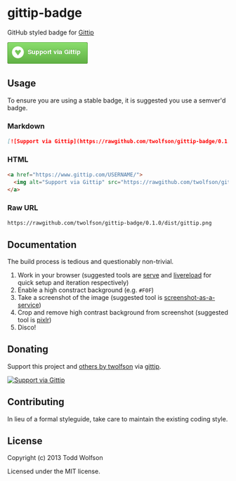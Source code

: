 # gittip-badge

GitHub styled badge for [Gittip][gittip]

[![Gittip badge][badge]][badge]

[gittip]: https://www.gittip.com/
[badge]: dist/gittip.png

## Usage
To ensure you are using a stable badge, it is suggested you use a semver'd badge.

### Markdown

```md
[![Support via Gittip](https://rawgithub.com/twolfson/gittip-badge/0.1.0/dist/gittip.png)](https://www.gittip.com/USERNAME/)
```

### HTML

```html
<a href="https://www.gittip.com/USERNAME/">
  <img alt="Support via Gittip" src="https://rawgithub.com/twolfson/gittip-badge/0.1.0/dist/gittip.png"/>
</a>
```

### Raw URL

```
https://rawgithub.com/twolfson/gittip-badge/0.1.0/dist/gittip.png
```

## Documentation
The build process is tedious and questionably non-trivial.

1. Work in your browser (suggested tools are [serve][] and [livereload][] for quick setup and iteration respectively)
2. Enable a high constract background (e.g. `#F0F`)
3. Take a screenshot of the image (suggested tool is [screenshot-as-a-service][screenshot])
4. Crop and remove high contrast background from screenshot (suggested tool is [pixlr][])
5. Disco!

[serve]: https://npmjs.org/package/serve
[livereload]: https://github.com/lepture/python-livereload
[screenshot]: https://github.com/fzaninotto/screenshot-as-a-service
[pixlr]: http://pixlr.com/editor/

## Donating
Support this project and [others by twolfson][gittip-twolfson] via [gittip][gittip-twolfson].

[![Support via Gittip][gittip-badge]][gittip-twolfson]

[gittip-badge]: https://rawgithub.com/twolfson/gittip-badge/master/dist/gittip.png
[gittip-twolfson]: https://www.gittip.com/twolfson/

## Contributing
In lieu of a formal styleguide, take care to maintain the existing coding style.

## License
Copyright (c) 2013 Todd Wolfson

Licensed under the MIT license.
